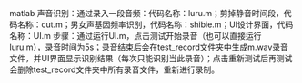 matlab
声音识别：通过录入一段音频：代码名称：luru.m；剪掉静音时间段，代码名称：cut.m；男女声基因频率识别，代码名称：shibie.m；UI设计界面，代码名称：UI.m 步骤：通过运行UI.m，点击测试开始录音（也可以直接运行luru.m），录音时间为5s；录音结束后会在test_record文件夹中生成m.wav录音文件，并UI界面显示识别结果（每次只能识别当此录音）；点击重新测试后再测试会删除test_record文件夹中所有录音文件，重新进行录制。
